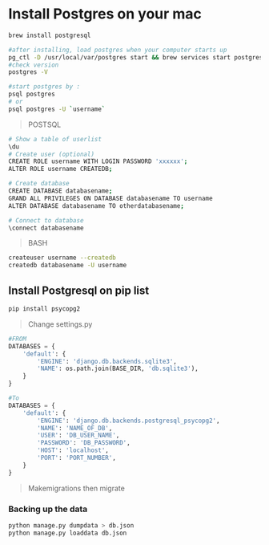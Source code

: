 # Install Postgres on your mac

```bash
brew install postgresql

#after installing, load postgres when your computer starts up
pg_ctl -D /usr/local/var/postgres start && brew services start postgresql
#check version
postgres -V

#start postgres by :
psql postgres
# or 
psql postgres -U `username`
```

>POSTSQL

```bash
# Show a table of userlist
\du
# Create user (optional)
CREATE ROLE username WITH LOGIN PASSWORD 'xxxxxx';
ALTER ROLE username CREATEDB;

# Create database
CREATE DATABASE databasename;
GRAND ALL PRIVILEGES ON DATABASE databasename TO username
ALTER DATABASE databasename TO otherdatabasename;

# Connect to database
\connect databasename
```

>BASH

```bash
createuser username --createdb
createdb databasename -U username
```

## Install Postgresql on pip list

```bash
pip install psycopg2
```

> Change settings.py

```py
#FROM 
DATABASES = {
    'default': {
        'ENGINE': 'django.db.backends.sqlite3',
        'NAME': os.path.join(BASE_DIR, 'db.sqlite3'),
    }
}

#To
DATABASES = {
    'default': {
        'ENGINE': 'django.db.backends.postgresql_psycopg2',
        'NAME': 'NAME_OF_DB',
        'USER': 'DB_USER_NAME',
        'PASSWORD': 'DB_PASSWORD',
        'HOST': 'localhost',
        'PORT': 'PORT_NUMBER',
    }
}
```

> Makemigrations then migrate

### Backing up the data

```bash
python manage.py dumpdata > db.json
python manage.py loaddata db.json
```
